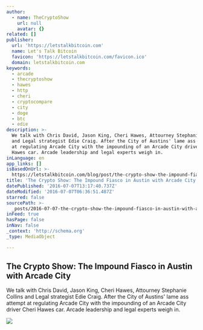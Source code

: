 ```yaml
---
author:
  - name: TheCryptoShow
    url: null
    avatar: {}
related: []
publisher:
  url: 'https://letstalkbitcoin.com'
  name: Let's Talk Bitcoin
  favicon: 'https://letstalkbitcoin.com/favicon.ico'
  domain: letstalkbitcoin.com
keywords:
  - arcade
  - thecryptoshow
  - hawes
  - http
  - cheri
  - cryptocompare
  - city
  - doge
  - btc
  - edie
description: >-
  We talk with Chris David, Jason King, Cheri Hawes, Attourney Stephanie Collins
  and Legal strategist Edie Craig. After the City of Austins' lame ass attempt
  at regulating Arcade City with the impounding of an Arcade City driver Cheri
  Hawes car. Arcade leadership and legal experts weigh in.
inLanguage: en
app_links: []
isBasedOnUrl: >-
  https://letstalkbitcoin.com/blog/post/the-crypto-show-the-impound-fiasco-in-austin-with-arcade-city
title: 'The Crypto Show: The Impound Fiasco in Austin with Arcade City'
datePublished: '2016-07-07T13:17:40.737Z'
dateModified: '2016-07-07T06:36:51.487Z'
starred: false
sourcePath: >-
  _posts/2016-07-07-the-crypto-show-the-impound-fiasco-in-austin-with-arcade-ci.md
inFeed: true
hasPage: false
inNav: false
_context: 'http://schema.org'
_type: MediaObject

---
```

<article style=""><h1>The Crypto Show: The Impound Fiasco in Austin with Arcade City</h1><p>We talk with Chris David, Jason King, Cheri Hawes, Attourney Stephanie Collins and Legal strategist Edie Craig. After the City of Austins' lame ass attempt at regulating Arcade City with the impounding of an Arcade City driver Cheri Hawes car. Arcade leadership and legal experts weigh in.</p><img src="https://letstalkbitcoin.com/files/blogs/1853-6f4d925b38bbc76f6b7c2c09b0b1e1fedd844b29eb2174c5ccfdd30ac27f9e16.jpg" /></article>